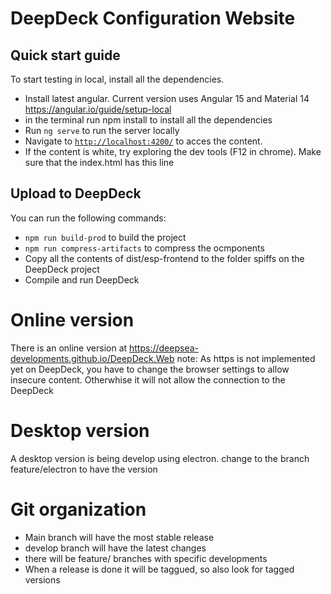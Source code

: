 # DeepDeck Configuration Website

## Quick start guide
To start testing in local, install all the dependencies.
- Install latest angular. Current version uses Angular 15 and Material 14 https://angular.io/guide/setup-local
- in the terminal run npm install to install all the dependencies
- Run `ng serve` to run the server locally
- Navigate to [`http://localhost:4200/`](http://localhost:4200/) to acces the content.
- If the content is white, try exploring the dev tools (F12 in chrome). Make sure that the index.html has this line <base href="http://localhost:4200/">

## Upload to DeepDeck

You can run the following commands:
- `npm run build-prod` to build the project
- `npm run compress-artifacts` to compress the ocmponents
- Copy all the contents of dist/esp-frontend to the folder spiffs on the DeepDeck project
- Compile and run DeepDeck 

# Online version

There is an online version at https://deepsea-developments.github.io/DeepDeck.Web
note: As https is not implemented yet on DeepDeck, you have to change the browser settings to allow insecure content. Otherwhise it will not allow the connection to the DeepDeck

# Desktop version

A desktop version is being develop using electron. change to the branch feature/electron to have the version

# Git organization

- Main branch will have the most stable release
- develop branch will have the latest changes
- there will be feature/<name of feature> branches with specific developments
- When a release is done it will be taggued, so also look for tagged versions


